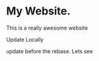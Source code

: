 # My  Website.

This is a really awesome website

Update Locally

update before the rebase. Lets see
